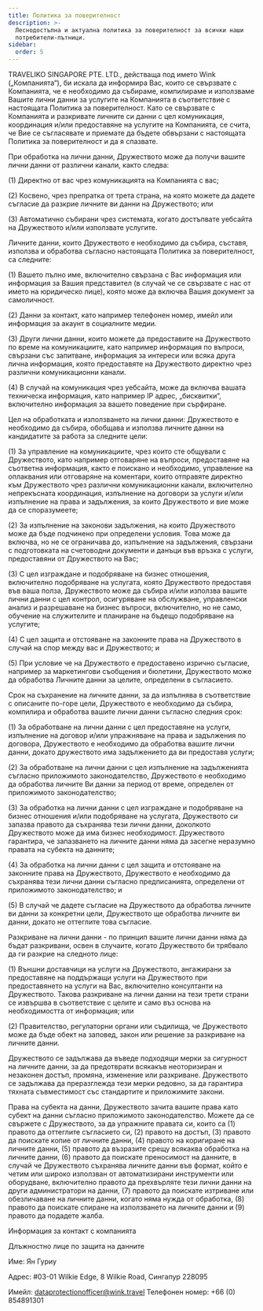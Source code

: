 ```yaml
---
title: Политика за поверителност
description: >-
  Леснодостъпна и актуална политика за поверителност за всички наши
  потребители-пътници.
sidebar:
  order: 5
---
```

TRAVELIKO SINGAPORE PTE. LTD., действаща под името Wink („Компанията“), би искала да информира Вас, които се свързвате с Компанията, че е необходимо да събираме, компилираме и използваме Вашите лични данни за услугите на Компанията в съответствие с настоящата Политика за поверителност. Като се свързвате с Компанията и разкривате личните си данни с цел комуникация, координация и/или предоставяне на услугите на Компанията, се счита, че Вие се съгласявате и приемате да бъдете обвързани с настоящата Политика за поверителност и да я спазвате.

При обработка на лични данни, Дружеството може да получи вашите лични данни от различни канали, както следва:

(1) Директно от вас чрез комуникацията на Компанията с вас;

(2) Косвено, чрез препратка от трета страна, на която можете да дадете съгласие да разкрие личните ви данни на Дружеството; или

(3) Автоматично събирани чрез системата, когато достъпвате уебсайта на Дружеството и/или използвате услугите.

Личните данни, които Дружеството е необходимо да събира, съставя, използва и обработва съгласно настоящата Политика за поверителност, са следните:

(1) Вашето пълно име, включително свързана с Вас информация или информация за Вашия представител (в случай че се свързвате с нас от името на юридическо лице), която може да включва Вашия документ за самоличност.

(2) Данни за контакт, като например телефонен номер, имейл или информация за акаунт в социалните медии.

(3) Други лични данни, които можете да предоставите на Дружеството по време на комуникациите, като например информация по въпроси, свързани със запитване, информация за интереси или всяка друга лична информация, която предоставяте на Дружеството директно чрез различни комуникационни канали.

(4) В случай на комуникация чрез уебсайта, може да включва вашата техническа информация, като например IP адрес, „бисквитки“, включително информация за вашето поведение при сърфиране.

Цел на обработката и използването на лични данни: Дружеството е необходимо да събира, обобщава и използва личните данни на кандидатите за работа за следните цели:

(1) За управление на комуникациите, чрез които сте общували с Дружеството, като например отговаряне на въпроси, предоставяне на съответна информация, както е поискано и необходимо, управление на оплаквания или отговаряне на коментари, които отправяте директно към Дружеството чрез различни комуникационни канали, включително непрекъсната координация, изпълнение на договори за услуги и/или изпълнение на права и задължения, за които Дружеството и вие може да се споразумеете;

(2) За изпълнение на законови задължения, на които Дружеството може да бъде подчинено при определени условия. Това може да включва, но не се ограничава до, изпълнение на задължения, свързани с подготовката на счетоводни документи и данъци във връзка с услуги, предоставяни от Дружеството на Вас;

(3) С цел изграждане и подобряване на бизнес отношения, включително подобряване на услугата, която Дружеството предоставя във ваша полза, Дружеството може да събира и/или използва вашите лични данни с цел контрол, осигуряване на обслужване, управленски анализ и разрешаване на бизнес въпроси, включително, но не само, обучение на служителите и планиране на бъдещо подобряване на услугите;

(4) С цел защита и отстояване на законните права на Дружеството в случай на спор между вас и Дружеството; и

(5) При условие че на Дружеството е предоставено изрично съгласие, например за маркетингови съобщения и бюлетини, Дружеството може да обработва Личните данни за целите, определени в съгласието.

Срок на съхранение на личните данни, за да изпълнява в съответствие с описаните по-горе цели, Дружеството е необходимо да събира, компилира и обработва вашите лични данни съгласно следния срок:

(1) За обработване на лични данни с цел предоставяне на услуги, изпълнение на договор и/или упражняване на права и задължения по договора, Дружеството е необходимо да обработва вашите лични данни, докато дружеството има задължението да ви предоставя услуги;

(2) За обработване на лични данни с цел изпълнение на задълженията съгласно приложимото законодателство, Дружеството е необходимо да обработва личните Ви данни за период от време, определен от приложимото законодателство;

(3) За обработка на лични данни с цел изграждане и подобряване на бизнес отношения и/или подобряване на услугата, Дружеството си запазва правото да съхранява тези лични данни, доколкото Дружеството може да има бизнес необходимост. Дружеството гарантира, че запазването на личните данни няма да засегне неразумно правата на субекта на данните;

(4) За обработка на лични данни с цел защита и отстояване на законните права на Дружеството, Дружеството е необходимо да съхранява тези лични данни съгласно предписанията, определени от приложимото законодателство; и

(5) В случай че дадете съгласие на Дружеството да обработва личните ви данни за конкретни цели, Дружеството ще обработва личните ви данни, докато не оттеглите това съгласие.

Разкриване на лични данни - по принцип вашите лични данни няма да бъдат разкривани, освен в случаите, когато Дружеството би трябвало да ги разкрие на следното лице:

(1) Външни доставчици на услуги на Дружеството, ангажирани за предоставяне на поддържащи услуги на Дружеството при предоставянето на услуги на Вас, включително консултанти на Дружеството. Такова разкриване на лични данни на тези трети страни се извършва в съответствие с целите и само въз основа на необходимостта от информация; или

(2) Правителство, регулаторни органи или съдилища, че Дружеството може да бъде обект на заповед, закон или решение за разкриване на личните данни.

Дружеството се задължава да въведе подходящи мерки за сигурност на личните данни, за да предотврати всякакъв неоторизиран и незаконен достъп, промяна, изменение или разкриване. Дружеството се задължава да преразглежда тези мерки редовно, за да гарантира тяхната съвместимост със стандартите и приложимите закони.

Права на субекта на данни, Дружеството зачита вашите права като субект на данни съгласно приложимото законодателство. Можете да се свържете с Дружеството, за да упражните правата си, които са (1) правото да оттеглите съгласието си, (2) правото на достъп, (3) правото да поискате копие от личните данни, (4) правото на коригиране на личните данни, (5) правото да възразите срещу всякаква обработка на личните данни, (6) правото да поискате преносимост на данните, в случай че Дружеството съхранява личните данни във формат, който е четим или широко използван от автоматизирани инструменти или оборудване, включително правото да прехвърляте тези лични данни на други администратори на данни, (7) правото да поискате изтриване или обезличаване на личните данни, когато няма нужда от обработка, (8) правото да поискате спиране на използването на личните данни и (9) правото да подадете жалба.

Информация за контакт с компанията

Длъжностно лице по защита на данните

Име: Ян Гуриу

Адрес: #03-01 Wilkie Edge, 8 Wilkie Road, Сингапур 228095

Имейл: dataprotectionofficer@wink.travel
Телефонен номер: +66 (0) 854891301

